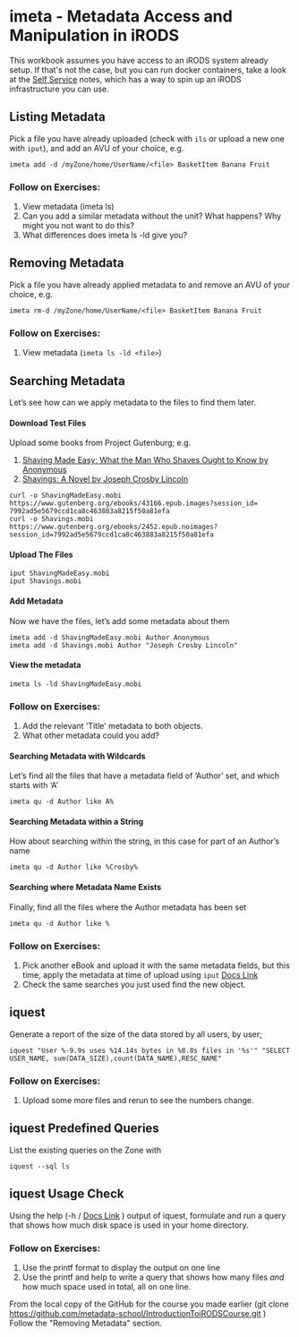 # imeta - Metadata Access and Manipulation in iRODS

This workbook assumes you have access to an iRODS system already setup.
If that's not the case, but you can run docker containers, take a look at the [Self Service](../SelfService/README.md) notes, which has a way to spin up an iRODS infrastructure you can use.

## Listing Metadata

Pick a file you have already uploaded (check with `ils` or upload a new one with `iput`), and add an AVU of your choice, e.g.

`imeta add -d /myZone/home/UserName/<file> BasketItem Banana Fruit `


### Follow on Exercises: 

1. View metadata (imeta ls) 
2. Can you add a similar metadata without the unit? What happens? Why might you not want to do this?
3. What differences does imeta ls -ld give you? 

## Removing Metadata

Pick a file you have already applied metadata to and remove an AVU of your choice, e.g.

`imeta rm-d /myZone/home/UserName/<file> BasketItem Banana Fruit `

### Follow on Exercises: 

1. View metadata (`imeta ls -ld <file>`) 

## Searching Metadata

Let’s see how can we apply metadata to the files to find them later.

#### Download Test Files

Upload some books from Project Gutenburg; e.g.
1. [Shaving Made Easy: What the Man Who Shaves Ought to Know by Anonymous](https://www.gutenberg.org/ebooks/43166)
2. [Shavings: A Novel by Joseph Crosby Lincoln](https://www.gutenberg.org/ebooks/2452)

```
curl -o ShavingMadeEasy.mobi https://www.gutenberg.org/ebooks/43166.epub.images?session_id=
7992ad5e5679ccd1ca8c463883a8215f50a81efa
curl -o Shavings.mobi https://www.gutenberg.org/ebooks/2452.epub.noimages?session_id=7992ad5e5679ccd1ca8c463883a8215f50a81efa
```

#### Upload The Files

```
iput ShavingMadeEasy.mobi
iput Shavings.mobi
```

#### Add Metadata

Now we have the files, let’s add some metadata about them

```
imeta add -d ShavingMadeEasy.mobi Author Anonymous
imeta add -d Shavings.mobi Author "Joseph Crosby Lincoln"
```

#### View the metadata

```
imeta ls -ld ShavingMadeEasy.mobi
```

### Follow on Exercises: 

1. Add the relevant 'Title' metadata to both objects.
2. What other metadata could you add?


#### Searching Metadata with Wildcards

Let’s find all the files that have a metadata field of ‘Author’ set, and which starts with ‘A’

`imeta qu -d Author like A%`

#### Searching Metadata within a String

How about searching within the string, in this case for part of an Author’s name

`imeta qu -d Author like %Crosby%`


#### Searching where Metadata Name Exists

Finally, find all the files where the Author metadata has been set

`imeta qu -d Author like %`

### Follow on Exercises: 

1. Pick another eBook and upload it with the same metadata fields, but this time, apply the metadata at time of upload using `iput` [Docs Link](https://docs.irods.org/4.2.8/icommands/user/#iput)
2. Check the same searches you just used find the new object.


## iquest 

Generate a report of the size of the data stored by all users, by user;

`iquest "User %-9.9s uses %14.14s bytes in %8.8s files in '%s'" "SELECT USER_NAME, sum(DATA_SIZE),count(DATA_NAME),RESC_NAME"`


### Follow on Exercises: 

1. Upload some more files and rerun to see the numbers change.

## iquest Predefined Queries

List the existing queries on the Zone with

`iquest --sql ls`

## iquest Usage Check

Using the help (-h /  [Docs Link](https://docs.irods.org/4.2.8/icommands/user/#iquest) ) output of iquest, formulate and run a query that shows how much disk space is used in your home directory.

### Follow on Exercises: 

1. Use the printf format to display the output on one line
2. Use the printf and help to write a query that shows how many files _and_ how much space used in total, all on one line. 



From the local copy of the GitHub for the course you made earlier 
(git clone https://github.com/metadata-school/IntroductionToiRODSCourse.git )
Follow the "Removing Metadata"  section.
